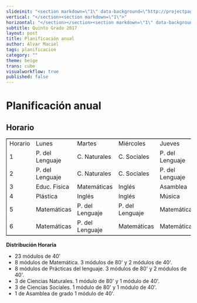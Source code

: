 ```yaml
---
slideinit: "<section markdown=\"1\" data-background=\"http://projectpages.github.io/project-pages/img/slidebackground.png\"><section markdown=\"1\">"
vertical: "</section><section markdown=\"1\">"
horizontal: "</section></section><section markdown=\"1\" data-background=\"http://projectpages.github.io/project-pages/img/slidebackground.png\"><section markdown=\"1\">"
subtitle: Quinto Grado 2017
layout: post
title: Planificación anual
author: Alvar Maciel
tags: planificacion
category: ""
theme: beige
trans: cube
visualworkflow: true
published: false
---
```


# Planificación anual



## Horario

<table border="2" cellspacing="0" cellpadding="6" rules="groups" frame="hsides">


<colgroup>
<col  class="org-right" />

<col  class="org-left" />

<col  class="org-left" />

<col  class="org-left" />

<col  class="org-left" />

<col  class="org-left" />
</colgroup>
<tbody>
<tr>
<td class="org-right">Horario</td>
<td class="org-left">Lunes</td>
<td class="org-left">Martes</td>
<td class="org-left">Miércoles</td>
<td class="org-left">Jueves</td>
<td class="org-left">Viernes</td>
</tr>


<tr>
<td class="org-right">1</td>
<td class="org-left">P. del Lenguaje</td>
<td class="org-left">C. Naturales</td>
<td class="org-left">C. Sociales</td>
<td class="org-left">P. del Lenguaje</td>
<td class="org-left">Matemáticas</td>
</tr>


<tr>
<td class="org-right">2</td>
<td class="org-left">P. del Lenguaje</td>
<td class="org-left">C. Naturales</td>
<td class="org-left">C. Sociales</td>
<td class="org-left">P. del Lenguaje</td>
<td class="org-left">Matemáticas</td>
</tr>


<tr>
<td class="org-right">3</td>
<td class="org-left">Educ. Fisica</td>
<td class="org-left">Matemáticas</td>
<td class="org-left">Inglés</td>
<td class="org-left">Asamblea</td>
<td class="org-left">Educ. Física</td>
</tr>


<tr>
<td class="org-right">4</td>
<td class="org-left">Plástica</td>
<td class="org-left">Inglés</td>
<td class="org-left">Inglés</td>
<td class="org-left">Música</td>
<td class="org-left">C. Sociales</td>
</tr>


<tr>
<td class="org-right">5</td>
<td class="org-left">Matemáticas</td>
<td class="org-left">P. del Lenguaje</td>
<td class="org-left">P. del Lenguaje</td>
<td class="org-left">Matemáticas</td>
<td class="org-left">C. Naturales</td>
</tr>


<tr>
<td class="org-right">6</td>
<td class="org-left">Matemáticas</td>
<td class="org-left">P. del Lenguaje</td>
<td class="org-left">Matemáticas</td>
<td class="org-left">Matemáticas</td>
<td class="org-left">P. Del Lenguaje</td>
</tr>
</tbody>
</table>

**Distribución Horaria**

-   23 módulos de 40'
-   8 módulos de Matemática. 3 módulos de 80' y 2 módulos de 40'.
-   8 módulos de Prácticas del lenguaje. 3 módulos de 80' y 2 módulos de 40'.
-   3 de Ciencias Naturales. 1 módulo de 80' y 1 módulo de 40'.
-   3 de Ciencias Sociales. 1 módulo de 80' y 1 módulo de 40'.
-   1 de Asamblea de grado 1 módulo de 40'.


<a id="org40e8c94"></a>


